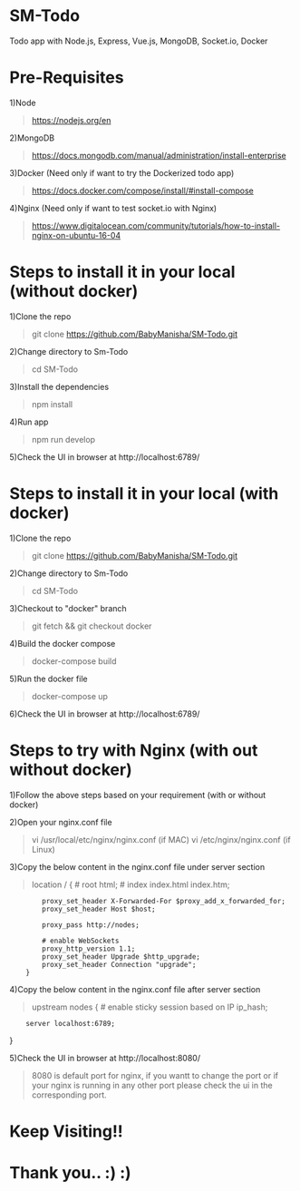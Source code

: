 # SM-Todo
Todo app with Node.js, Express, Vue.js, MongoDB, Socket.io, Docker

# Pre-Requisites 
1)Node
> https://nodejs.org/en

2)MongoDB
> https://docs.mongodb.com/manual/administration/install-enterprise

3)Docker (Need only if want to try the Dockerized todo app)
> https://docs.docker.com/compose/install/#install-compose

4)Nginx (Need only if want to test socket.io with Nginx)
> https://www.digitalocean.com/community/tutorials/how-to-install-nginx-on-ubuntu-16-04

# Steps to install it in your local (without docker)
1)Clone the repo
>git clone https://github.com/BabyManisha/SM-Todo.git

2)Change directory to Sm-Todo
>cd SM-Todo

3)Install the dependencies
>npm install

4)Run app
>npm run develop

5)Check the UI in browser at http://localhost:6789/


# Steps to install it in your local (with docker)
1)Clone the repo
>git clone https://github.com/BabyManisha/SM-Todo.git

2)Change directory to Sm-Todo
>cd SM-Todo

3)Checkout to "docker" branch
>git fetch && git checkout docker

4)Build the docker compose
>docker-compose build

5)Run the docker file
>docker-compose up

6)Check the UI in browser at http://localhost:6789/


# Steps to try with Nginx (with out without docker)
1)Follow the above steps based on your requirement (with or without docker)

2)Open your nginx.conf file
>vi /usr/local/etc/nginx/nginx.conf (if MAC)
>vi /etc/nginx/nginx.conf (if Linux)

3)Copy the below content in the nginx.conf file under server section
>location / {
            # root   html;
            # index  index.html index.htm;

            proxy_set_header X-Forwarded-For $proxy_add_x_forwarded_for;
            proxy_set_header Host $host;

            proxy_pass http://nodes;

            # enable WebSockets
            proxy_http_version 1.1;
            proxy_set_header Upgrade $http_upgrade;
            proxy_set_header Connection "upgrade";
        }

4)Copy the below content in the nginx.conf file after server section
>upstream nodes {
        # enable sticky session based on IP
        ip_hash;

        server localhost:6789;
   }
  
5)Check the UI in browser at http://localhost:8080/
>8080 is default port for nginx, if you wantt to change the port or if your nginx is running in any other port please check the ui in the corresponding port.



# Keep Visiting!!
# Thank you.. :) :)


